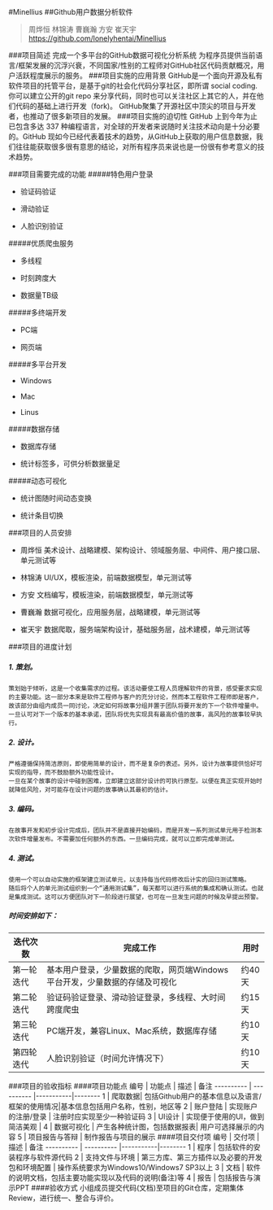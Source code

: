 #Minellius
##Github用户数据分析软件

>周烨恒 林锦涛 曹巍瀚 方安 崔天宇
>https://github.com/lonelyhentai/Minellius

###项目简述
完成一个多平台的GitHub数据可视化分析系统
为程序员提供当前语言/框架发展的沉浮兴衰，不同国家/性别的工程师对GitHub社区代码贡献概况，用户活跃程度展示的服务。
###项目实施的应用背景
GitHub是一个面向开源及私有软件项目的托管平台，是基于git的社会化代码分享社区，即所谓 social coding. 你可以建立公开的git repo 来分享代码，同时也可以关注社区上其它的人，并在他们代码的基础上进行开发（fork)。	GitHub聚集了开源社区中顶尖的项目与开发者，也推动了很多新项目的发展。
###项目实施的迫切性
GitHub 上到今年为止已包含多达 337 种编程语言，对全球的开发者来说随时关注技术动向是十分必要的。GitHub 现如今已经代表着技术的趋势，从GitHub上获取的用户信息数据，我们往往能获取很多很有意思的结论，对所有程序员来说也是一份很有参考意义的技术趋势。

###项目需要完成的功能
#####特色用户登录
- 验证码验证

- 滑动验证

- 人脸识别验证

#####优质爬虫服务
- 多线程

- 时刻跨度大

- 数据量TB级

#####多终端开发

- PC端

- 网页端

#####多平台开发

- Windows

- Mac

- Linus

#####数据存储

- 数据库存储

- 统计标签多，可供分析数据量足

#####动态可视化

- 统计图随时间动态变换

- 统计条目切换

###项目的人员安排
- 周烨恒 美术设计、战略建模、架构设计、领域服务层、中间件、用户接口层、单元测试等

- 林锦涛 UI/UX，模板渲染，前端数据模型，单元测试等

- 方安 文档编写，模板渲染，前端数据模型，单元测试等

- 曹巍瀚 数据可视化，应用服务层，战略建模，单元测试等

- 崔天宇 数据爬取，服务端架构设计，基础服务层，战术建模，单元测试等

###项目的进度计划
##### 1. **策划**。
    策划始于倾听，这是一个收集需求的过程。该活动要使工程人员理解软件的背景，感受要求实现的主要功能。这一部分本来是软件工程师与客户的充分讨论，然而本工程软件工程师即是客户，故该部分由组内成员一同讨论，决定如何将故事分组并置于团队将要开发的下一个软件增量中。一旦认可对下一个版本的基本承诺，团队将优先实现具有最高价值的故事，高风险的故事较早执行。

##### 2. **设计**。
    严格遵循保持简洁原则，即使用简单的设计，而不是复杂的表述。另外，设计为故事提供恰好可实现的指导，而不鼓励额外功能性设计。
    一旦在某个故事的设计中碰到困难，立即建立这部分设计的可执行原型。以便在真正实现开始时就降低风险，对可能存在设计问题的故事确认其最初的估计。

##### 3. **编码**。
    在故事开发和初步设计完成后，团队并不是直接开始编码，而是开发一系列测试单元用于检测本次软件增量发布。不需要加任何额外的东西。一旦编码完成，就可以立即完成单测试。

##### 4. **测试**。
    使用一个可以自动实施的框架建立测试单元，以支持每当代码修改后计实的回归测试策略。
    随后将个人的单元测试组织到一个“通用测试集”，每天都可以进行系统的集成和确认测试。也就是集成测试。这可以方便团队对下一阶段进行展望，也可在一旦发生问题的时候及早提出预警。

##### 时间安排如下：
| 迭代次数      | 完成工作         |用时   |
| --------------|------------------|-------|
| 第一轮迭代    |基本用户登录，少量数据的爬取，网页端Windows平台开发，少量数据的存储及可视化| 约40天|
|第二轮迭代|验证码验证登录、滑动验证登录，多线程、大时间跨度爬虫|约15天|
|第三轮迭代|PC端开发，兼容Linux、Mac系统，数据库存储|约10天|
|第四轮迭代|人脸识别验证（时间允许情况下）|约10天|
###项目的验收指标
####项目功能点
编号       |    功能点  |    描述   | 备注
---------- | ---------- |-----------|--------
1 | 爬取数据| 包括Github用户的基本信息以及语言/框架的使用情况|基本信息包括用户名称，性别，地区等
2 | 账户登陆 | 实现账户的注册/登录 | 注册时应实现至少一种验证码
3 | UI设计 | 实现便于使用的UI，做到简洁美观 | 
4 | 数据可视化 | 产生各种统计图，包括数据报表| 用户可选择展示的内容 
5 | 项目报告与答辩 | 制作报告与项目的展示 
####项目交付项
编号 | 交付项 | 描述 | 备注
---------- | ---------- |-----------|--------
1 | 程序 | 包括软件的安装程序与软件源代码
2 | 支持文件与环境 | 第三方库、第三方插件以及必要的开发包和环境配置 | 操作系统要求为Windows10/Windows7 SP3以上
3 | 文档 | 软件的说明文档，包括主要功能实现以及代码的说明(备注)等
4 | 报告 | 包括报告与演示PPT
####验收方式
小组成员提交代码(文档)至项目的Git仓库，定期集体Review，进行统一、整合与评价。
